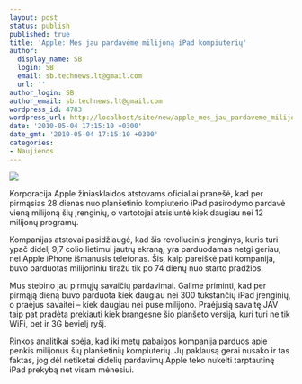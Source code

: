 ```yaml
---
layout: post
status: publish
published: true
title: 'Apple: Mes jau pardavėme milijoną iPad kompiuterių'
author:
  display_name: SB
  login: SB
  email: sb.technews.lt@gmail.com
  url: ''
author_login: SB
author_email: sb.technews.lt@gmail.com
wordpress_id: 4783
wordpress_url: http://localhost/site/new/apple_mes_jau_pardaveme_milijona_ipad_kompiuteriu/
date: '2010-05-04 17:15:10 +0300'
date_gmt: '2010-05-04 17:15:10 +0300'
categories:
- Naujienos
---
```

<div class="imgright"><img src="http://t3.gstatic.com/images?q=tbn:pgRDaGlekoMfsM:http://www.pma-show.com/news_images/00668_apple-ipad-photo.jpg"  /></div>
<p>Korporacija Apple žiniasklaidos atstovams oficialiai pranešė, kad per pirmąsias 28 dienas nuo planšetinio kompiuterio iPad pasirodymo pardavė vieną milijoną šių įrenginių, o vartotojai atsisiuntė kiek daugiau nei 12 milijonų programų.</p>
<p>Kompanijas atstovai pasidžiaugė, kad šis revoliucinis įrenginys, kuris turi ypač didelį 9,7 colio lietimui jautrų ekraną, yra parduodamas netgi geriau, nei Apple iPhone išmanusis telefonas. Šis, kaip pareiškė pati kompanija, buvo parduotas milijoniniu tiražu tik po 74 dienų nuo starto pradžios.</p>
<p>Mus stebino jau pirmųjų savaičių pardavimai. Galime priminti, kad per pirmąją dieną buvo parduota kiek daugiau nei 300 tūkstančių iPad įrenginių, o praėjus savaitei – kiek daugiau nei puse milijono. Praėjusią savaitę JAV taip pat pradėta prekiauti kiek brangesne šio planšeto versija, kuri turi ne tik WiFi, bet ir 3G bevielį ryšį.</p>
<p>Rinkos analitikai spėja, kad iki metų pabaigos kompanija parduos apie penkis milijonus šių planšetinių kompiuterių. Jų paklausą gerai nusako ir tas faktas, jog dėl netikėtai didelių pardavimų Apple teko nukelti tarptautinę iPad prekybą net visam mėnesiui.</p>
